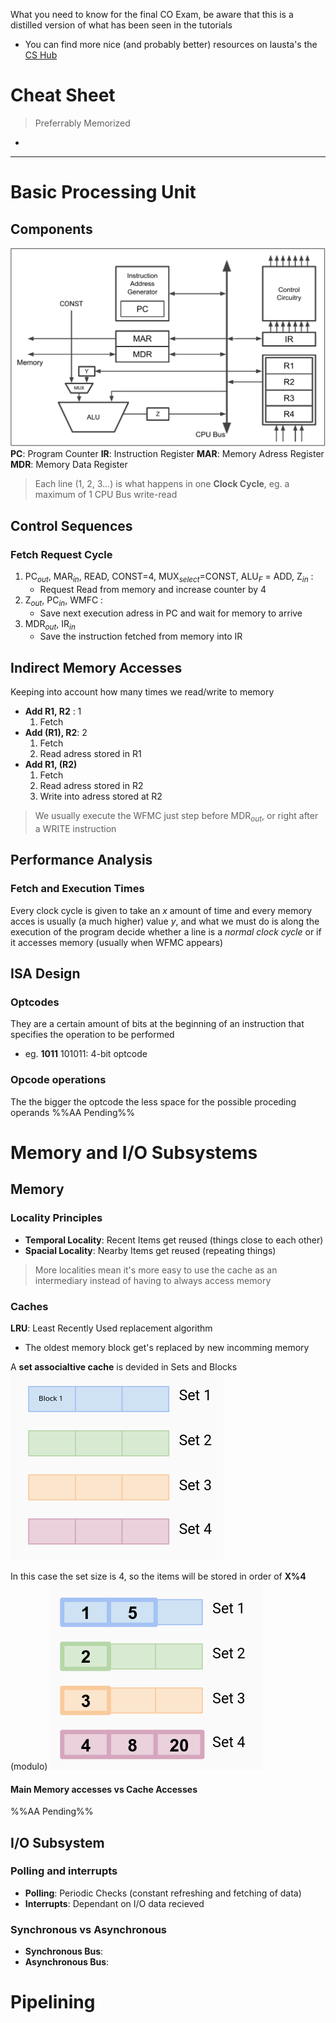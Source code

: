
What you need to know for the final CO Exam, be aware that this is a distilled version of what has been seen in the tutorials
- You can find more nice (and probably better) resources on lausta's the [CS Hub](https://lausta.notion.site/CS-Hub-6e7cae889f844cb59ae5f1809c88e553)

# Cheat Sheet
> Preferrably Memorized

- 



****
# Basic Processing Unit
## Components
![](Basic%20Processing%20Unit%20(CISC,%20single%20bus).png)
**PC**: Program Counter
**IR**: Instruction Register
**MAR**: Memory Adress Register
**MDR**: Memory Data Register

> Each line (1, 2, 3...) is what happens in one **Clock Cycle**, eg. a maximum of 1 CPU Bus write-read


## Control Sequences
### Fetch Request Cycle
1. PC$_{out}$, MAR$_{in}$, READ, CONST=4, MUX$_{select}$=CONST, ALU$_F$ = ADD, Z$_{in}$ : 
	- Request Read from memory and increase counter by 4
2. Z$_{out}$, PC$_{in}$, WMFC : 
	- Save next execution adress in PC and wait for memory to arrive
3. MDR$_{out}$, IR$_{in}$ 
	- Save the instruction fetched from memory into IR
## Indirect Memory Accesses
Keeping into account how many times we read/write to memory
- **Add R1, R2** : 1
	1. Fetch
- **Add (R1), R2**: 2
	1. Fetch
	2. Read adress stored in R1
- **Add R1, (R2)**
	1. Fetch
	2. Read adress stored in R2
	3. Write into adress stored at R2

> We usually execute the WFMC just step before MDR$_{out}$, or right after a WRITE instruction
## Performance Analysis

### Fetch and Execution Times
Every clock cycle is given to take an $x$ amount of time and every memory acces is usually (a much higher) value $y$, and what we must do is along the execution of the program decide whether a line is a *normal clock cycle* or if it accesses memory (usually when WFMC appears)

## ISA Design
### Optcodes
They are a certain amount of bits at the beginning of an instruction that specifies the operation to be performed
- eg.  **1011** 101011: 4-bit optcode

### Opcode operations
The the bigger the optcode the less space for the possible proceding operands
%%AA Pending%%

# Memory and I/O Subsystems

## Memory

### Locality Principles
- **Temporal Locality**: Recent Items get reused (things close to each other)
- **Spacial Locality**: Nearby Items get reused (repeating things)

> More localities mean it's more easy to use the cache as an intermediary instead of having to always access memory


### Caches
**LRU**: Least Recently Used replacement algorithm
- The oldest memory block get's replaced by new incomming memory

A **set associaltive cache** is devided in Sets and Blocks
<br>
![](Set%20associative%20cache.png)

In this case the set size is 4, so the items will be stored in order of **X%4** (modulo)
![](Filled%20set%20associative%20cache.png)

#### Main Memory accesses vs Cache Accesses
%%AA Pending%%

## I/O Subsystem

### Polling and interrupts
- **Polling**: Periodic Checks (constant refreshing and fetching of data)
- **Interrupts**: Dependant on I/O data recieved


### Synchronous vs Asynchronous

- **Synchronous Bus**: 
- **Asynchronous Bus**: 

# Pipelining
